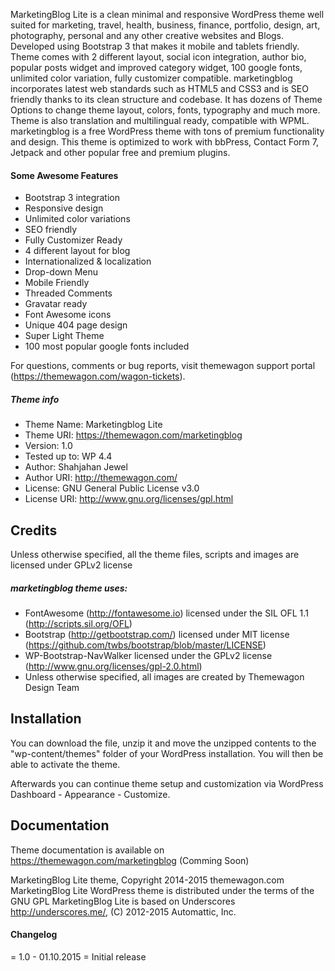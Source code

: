MarketingBlog Lite is a clean minimal and responsive WordPress theme well suited for marketing, travel, health, business, finance, portfolio, design, art, photography, personal and any other creative websites and Blogs. Developed using Bootstrap 3 that makes it mobile and tablets friendly. Theme comes with 2 different layout, social icon integration, author bio, popular posts widget and improved category widget, 100 google fonts, unlimited color variation, fully customizer compatible. marketingblog incorporates latest web standards such as HTML5 and CSS3 and is SEO friendly thanks to its clean structure and codebase. It has dozens of Theme Options to change theme layout, colors, fonts, typography and much more. Theme is also translation and multilingual ready, compatible with WPML. marketingblog is a free WordPress theme with tons of premium functionality and design. This theme is optimized to work with bbPress, Contact Form 7, Jetpack and other popular free and premium plugins.
#### Some Awesome Features
* Bootstrap 3 integration
* Responsive design
* Unlimited color variations
* SEO friendly
* Fully Customizer Ready
* 4 different layout for blog
* Internationalized & localization
* Drop-down Menu
* Mobile Friendly
* Threaded Comments
* Gravatar ready
* Font Awesome icons
* Unique 404 page design
* Super Light Theme
* 100 most popular google fonts included

For questions, comments or bug reports, visit themewagon support portal (https://themewagon.com/wagon-tickets).

##### Theme info
- Theme Name: Marketingblog Lite
- Theme URI: https://themewagon.com/marketingblog
- Version: 1.0
- Tested up to: WP 4.4
- Author: Shahjahan Jewel
- Author URI: http://themewagon.com/
- License: GNU General Public License v3.0
- License URI: http://www.gnu.org/licenses/gpl.html

## Credits
Unless otherwise specified, all the theme files, scripts and images are licensed under GPLv2 license

##### marketingblog theme uses:
* FontAwesome (http://fontawesome.io) licensed under the SIL OFL 1.1 (http://scripts.sil.org/OFL)
* Bootstrap (http://getbootstrap.com/) licensed under MIT license (https://github.com/twbs/bootstrap/blob/master/LICENSE)
* WP-Bootstrap-NavWalker licensed under the GPLv2 license (http://www.gnu.org/licenses/gpl-2.0.html)
* Unless otherwise specified, all images are created by Themewagon Design Team


## Installation 
You can download the file, unzip it and move the unzipped contents to the "wp-content/themes" folder of your WordPress installation. You will then be able to activate the theme.

Afterwards you can continue theme setup and customization via WordPress Dashboard - Appearance - Customize.


## Documentation

Theme documentation is available on https://themewagon.com/marketingblog (Comming Soon)

MarketingBlog Lite theme, Copyright 2014-2015 themewagon.com
MarketingBlog Lite WordPress theme is distributed under the terms of the GNU GPL
MarketingBlog Lite is based on Underscores http://underscores.me/, (C) 2012-2015 Automattic, Inc.


#### Changelog 

= 1.0 - 01.10.2015 =
Initial release
